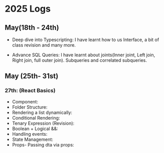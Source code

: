 # 2025 Logs
## May(18th - 24th)
* Deep dive into Typescripting:
    I have learnt how to us Interface, a bit of class revision and many more.

* Advance SQL Queries:
    I have learnt about joints(Inner joint, Left join, Right join, full outer join). Subqueries and correlated subqueries.

## May (25th- 31st)
### 27th: (React Basics)
* Component:
* Folder Structure:
* Rendering a list dynamically:
* Conditional Rendering:
* Tenary Expression (Revision):
* Boolean + Logical &&: 
* Handling events:
* State Management:
* Props- Passing dta via props: 
